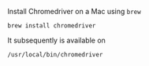
Install Chromedriver on a Mac using `brew`

`brew install chromedriver`

It subsequently is available on

`/usr/local/bin/chromedriver`